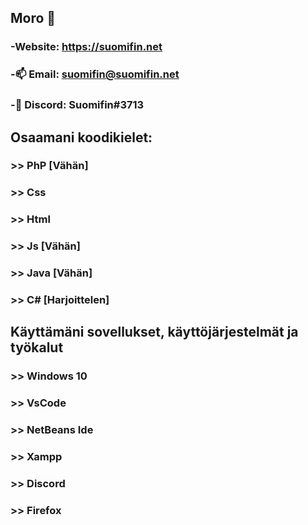 ## Moro 👋


### -Website: https://suomifin.net
### -📫 Email: suomifin@suomifin.net
### -💬 Discord: Suomifin#3713

## Osaamani koodikielet:
### >> PhP [Vähän]
### >> Css
### >> Html
### >> Js [Vähän]
### >> Java [Vähän]
### >> C# [Harjoittelen]

## Käyttämäni sovellukset, käyttöjärjestelmät ja työkalut
### >> Windows 10
### >> VsCode
### >> NetBeans Ide
### >> Xampp
### >> Discord
### >> Firefox

<!--
**Suomifin/Suomifin** is a ✨ _special_ ✨ repository because its `README.md` (this file) appears on your GitHub profile.

Here are some ideas to get you started:

- 🔭 I’m currently working on ...
- 🌱 I’m currently learning ...
- 👯 I’m looking to collaborate on ...
- 🤔 I’m looking for help with ...
- 💬 Ask me about ...
- 📫 How to reach me: ...
- 😄 Pronouns: ...
- ⚡ Fun fact: ...
-->
